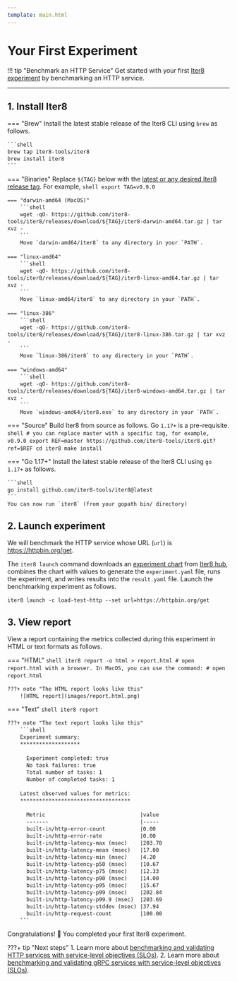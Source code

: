 ```yaml
---
template: main.html
---
```


# Your First Experiment

!!! tip "Benchmark an HTTP Service"
    Get started with your first [Iter8 experiment](concepts.md#what-is-an-iter8-experiment) by benchmarking an HTTP service. 
    
***

## 1. Install Iter8
=== "Brew"
    Install the latest stable release of the Iter8 CLI using `brew` as follows.

    ```shell
    brew tap iter8-tools/iter8
    brew install iter8
    ```
    
=== "Binaries"
    Replace `${TAG}` below with the [latest or any desired Iter8 release tag](https://github.com/iter8-tools/iter8/releases). For example,
    ```shell
    export TAG=v0.9.0
    ```

    === "darwin-amd64 (MacOS)"
        ```shell
        wget -qO- https://github.com/iter8-tools/iter8/releases/download/${TAG}/iter8-darwin-amd64.tar.gz | tar xvz -
        ```
        Move `darwin-amd64/iter8` to any directory in your `PATH`.

    === "linux-amd64"
        ```shell
        wget -qO- https://github.com/iter8-tools/iter8/releases/download/${TAG}/iter8-linux-amd64.tar.gz | tar xvz -
        ```
        Move `linux-amd64/iter8` to any directory in your `PATH`.

    === "linux-386"
        ```shell
        wget -qO- https://github.com/iter8-tools/iter8/releases/download/${TAG}/iter8-linux-386.tar.gz | tar xvz -
        ```
        Move `linux-386/iter8` to any directory in your `PATH`.

    === "windows-amd64"
        ```shell
        wget -qO- https://github.com/iter8-tools/iter8/releases/download/${TAG}/iter8-windows-amd64.tar.gz | tar xvz -
        ```
        Move `windows-amd64/iter8.exe` to any directory in your `PATH`.


=== "Source"
    Build Iter8 from source as follows. Go `1.17+` is a pre-requisite.
    ```shell
    # you can replace master with a specific tag, for example, v0.9.0
    export REF=master
    https://github.com/iter8-tools/iter8.git?ref=$REF
    cd iter8
    make install
    ```

=== "Go 1.17+"
    Install the latest stable release of the Iter8 CLI using `go 1.17+` as follows.

    ```shell
    go install github.com/iter8-tools/iter8@latest
    ```
    You can now run `iter8` (from your gopath bin/ directory)

## 2. Launch experiment
We will benchmark the HTTP service whose URL (`url`) is https://httpbin.org/get. 

The `iter8 launch` command downloads an [experiment chart](concepts.md#experiment-chart) from [Iter8 hub](concepts.md#iter8-hub), combines the chart with values to generate the `experiment.yaml` file, runs the experiment, and writes results into the `result.yaml` file. Launch the benchmarking experiment as follows.

```shell
iter8 launch -c load-test-http --set url=https://httpbin.org/get
```

## 3. View report
View a report containing the metrics collected during this experiment in HTML or text formats as follows.

=== "HTML"
    ```shell
    iter8 report -o html > report.html
    # open report.html with a browser. In MacOS, you can use the command:
    # open report.html
    ```

    ???+ note "The HTML report looks like this"
        ![HTML report](images/report.html.png)

=== "Text"
    ```shell
    iter8 report
    ```

    ???+ note "The text report looks like this"
        ```shell
        Experiment summary:
        *******************

          Experiment completed: true
          No task failures: true
          Total number of tasks: 1
          Number of completed tasks: 1

        Latest observed values for metrics:
        ***********************************

          Metric                              |value
          -------                             |-----
          built-in/http-error-count           |0.00
          built-in/http-error-rate            |0.00
          built-in/http-latency-max (msec)    |203.78
          built-in/http-latency-mean (msec)   |17.00
          built-in/http-latency-min (msec)    |4.20
          built-in/http-latency-p50 (msec)    |10.67
          built-in/http-latency-p75 (msec)    |12.33
          built-in/http-latency-p90 (msec)    |14.00
          built-in/http-latency-p95 (msec)    |15.67
          built-in/http-latency-p99 (msec)    |202.84
          built-in/http-latency-p99.9 (msec)  |203.69
          built-in/http-latency-stddev (msec) |37.94
          built-in/http-request-count         |100.00
        ```

Congratulations! :tada: You completed your first Iter8 experiment.

???+ tip "Next steps"
    1. Learn more about [benchmarking and validating HTTP services with service-level objectives (SLOs)](../tutorials/load-test-http/usage.md).
    2. Learn more about [benchmarking and validating gRPC services with service-level objectives (SLOs)](../tutorials/load-test-grpc/usage.md).
